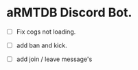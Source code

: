 # aRMTDB Discord Bot.

- [ ] Fix cogs not loading. 
- [ ] add ban and kick. 
- [ ] add join / leave message's


